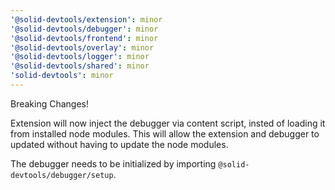 ```yaml
---
'@solid-devtools/extension': minor
'@solid-devtools/debugger': minor
'@solid-devtools/frontend': minor
'@solid-devtools/overlay': minor
'@solid-devtools/logger': minor
'@solid-devtools/shared': minor
'solid-devtools': minor
---
```


Breaking Changes!

Extension will now inject the debugger via content script, insted of loading it from installed node modules. This will allow the extension and debugger to updated without having to update the node modules.

The debugger needs to be initialized by importing `@solid-devtools/debugger/setup`.
